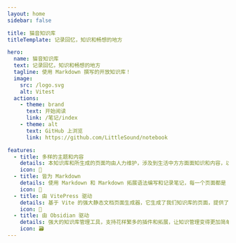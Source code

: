 ```yaml
---
layout: home
sidebar: false

title: 猫音知识库
titleTemplate: 记录回忆，知识和畅想的地方

hero:
  name: 猫音知识库
  text: 记录回忆，知识和畅想的地方
  tagline: 使用 Markdown 撰写的开放知识库！
  image:
    src: /logo.svg
    alt: Vitest
  actions:
    - theme: brand
      text: 开始阅读
      link: /笔记/index
    - theme: alt
      text: GitHub 上浏览
      link: https://github.com/LittleSound/notebook

features:
  - title: 多样的主题和内容
    details: 本知识库和所生成的页面均由人力维护，涉及到生活中方方面面知识和内容，以及创作者的回忆和畅想。
    icon: 🌈
  - title: 皆为 Markdown
    details: 使用 Markdown 和 Markdown 拓展语法编写和记录笔记，每一个页面都是 Markdown 文件。
    icon: 📃
  - title: 由 VitePress 驱动
    details: 基于 Vite 的强大静态文档页面生成器，它生成了我们知识库的页面，提供了简单易用的主题和工具。
    icon: 🚀
  - title: 由 Obsidian 驱动
    details: 强大的知识库管理工具，支持花样繁多的插件和拓展，让知识管理变得更加简单。
    icon: 🗃
---
```

